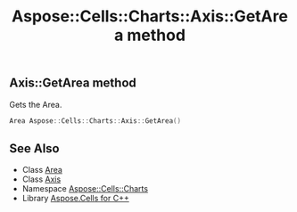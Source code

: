﻿---
title: Aspose::Cells::Charts::Axis::GetArea method
linktitle: GetArea
second_title: Aspose.Cells for C++ API Reference
description: 'Aspose::Cells::Charts::Axis::GetArea method. Gets the Area in C++.'
type: docs
weight: 600
url: /cpp/aspose.cells.charts/axis/getarea/
---
## Axis::GetArea method


Gets the Area.

```cpp
Area Aspose::Cells::Charts::Axis::GetArea()
```

## See Also

* Class [Area](../../../aspose.cells.drawing/area/)
* Class [Axis](../)
* Namespace [Aspose::Cells::Charts](../../)
* Library [Aspose.Cells for C++](../../../)
